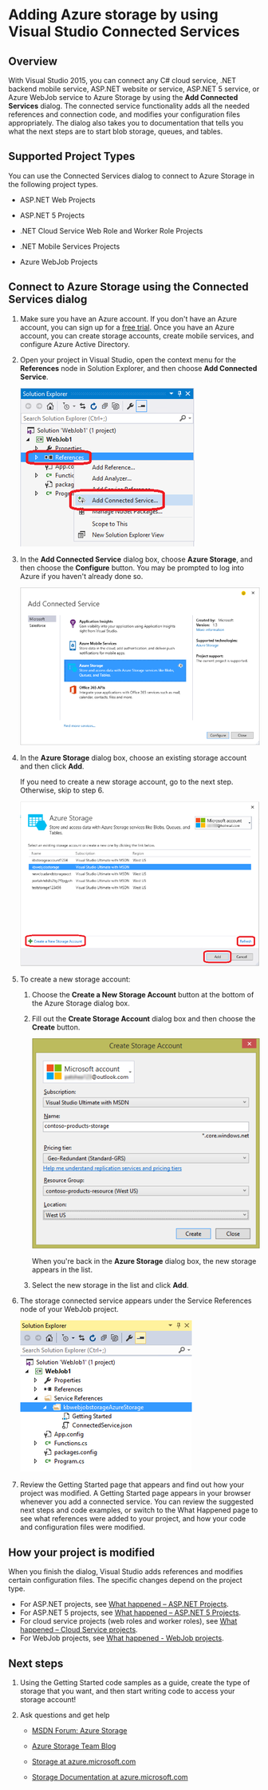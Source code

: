 <properties 
   pageTitle="Add Azure Storage by using Connected Services in Visual Studio | Microsoft Azure"
   description="Add Azure Storage to your app by using the Visual Studio Add Connected Services dialog box"
   services="visual-studio-online"
   documentationCenter="na"
   authors="TomArcher"
   manager="douge"
   editor="" />
<tags 
   ms.service="visual-studio-online"
   ms.devlang="na"
   ms.topic="article"
   ms.tgt_pltfrm="na"
   ms.workload="mobile"
   ms.date="12/16/2015"
   ms.author="tarcher" />

# Adding Azure storage by using Visual Studio Connected Services

## Overview

With Visual Studio 2015, you can connect any C# cloud service, .NET backend mobile service, ASP.NET website or service, ASP.NET 5 service, or Azure WebJob service to Azure Storage by using the **Add Connected Services** dialog. The connected service functionality adds all the needed references and connection code, and modifies your configuration files appropriately. The dialog also takes you to documentation that tells you what the next steps are to start blob storage, queues, and tables.

## Supported Project Types

You can use the Connected Services dialog to connect to Azure Storage in the following project types.

- ASP.NET Web Projects

- ASP.NET 5 Projects

- .NET Cloud Service Web Role and Worker Role Projects

- .NET Mobile Services Projects

- Azure WebJob Projects


## Connect to Azure Storage using the Connected Services dialog

1. Make sure you have an Azure account. If you don't have an Azure account, you can sign up for a [free trial](http://go.microsoft.com/fwlink/?LinkId=518146). Once you have an Azure account, you can create storage accounts, create mobile services, and configure Azure Active Directory.

1. Open your project in Visual Studio, open the context menu for the **References** node in Solution Explorer, and then choose **Add Connected Service**.

    ![Adding a connected service](./media/vs-azure-tools-connected-services-storage/IC796702.png)

1. In the **Add Connected Service** dialog box, choose **Azure Storage**, and then choose the **Configure** button. You may be prompted to log into Azure if you haven't already done so.

    ![Add Connected Service dialog box - Storage](./media/vs-azure-tools-connected-services-storage/IC796703.png)

1. In the **Azure Storage** dialog box, choose an existing storage account and then click **Add**.

    If you need to create a new storage account, go to the next step. Otherwise, skip to step 6.

    ![Azure Storage dialog box](./media/vs-azure-tools-connected-services-storage/IC796704.png)

1. To create a new storage account: 

    1. Choose the **Create a New Storage Account** button at the bottom of the Azure Storage dialog box.

    1. Fill out the **Create Storage Account** dialog box and then choose the **Create** button.
    
        ![Azure Storage dialog box](./media/vs-azure-tools-connected-services-storage/create-storage-account.png)

        When you're back in the **Azure Storage** dialog box, the new storage appears in the list.

    1. Select the new storage in the list and click **Add**.

1. The  storage connected service appears under the Service References node of your WebJob project.

    ![Azure storage in web jobs project](./media/vs-azure-tools-connected-services-storage/IC796705.png)

1. Review the Getting Started page that appears and find out how your project was modified. A Getting Started page appears in your browser whenever you add a connected service. You can review the suggested next steps and code examples, or switch to the What Happened page to see what references were added to your project, and how your code and configuration files were modified.

## How your project is modified

When you finish the dialog, Visual Studio adds references and modifies certain configuration files. The specific changes depend on the project type. 

 - For ASP.NET projects, see [What happened – ASP.NET Projects](http://go.microsoft.com/fwlink/p/?LinkId=513126). 
 - For ASP.NET 5 projects, see [What happened – ASP.NET 5 Projects](http://go.microsoft.com/fwlink/p/?LinkId=513124). 
 - For cloud service projects (web roles and worker roles), see [What happened – Cloud Service projects](http://go.microsoft.com/fwlink/p/?LinkId=516965). 
 - For WebJob projects, see [What
happened - WebJob projects](vs-storage-webjobs-what-happened/).

## Next steps

1. Using the Getting Started code samples as a guide, create the type of storage that you want, and then start writing code to access your storage account!

1. Ask questions and get help
     - [MSDN Forum: Azure Storage](https://social.msdn.microsoft.com/forums/azure/home?forum=windowsazuredata)

     - [Azure Storage Team Blog](http://blogs.msdn.com/b/windowsazurestorage/)

     - [Storage at azure.microsoft.com](https://azure.microsoft.com/services/storage/)

     - [Storage Documentation at azure.microsoft.com](https://azure.microsoft.com/documentation/services/storage/)

